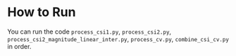 # How to Run

You can run the code `process_csi1.py`, `process_csi2.py`, `process_csi2_magnitude_linear_inter.py`, `process_cv.py`, `combine_csi_cv.py` in order.